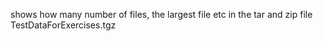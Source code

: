 shows how many number of files, the largest file etc in the tar and zip file TestDataForExercises.tgz
